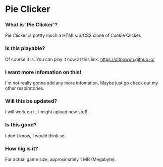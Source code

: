 # Pie Clicker

### What is 'Pie Clicker'?

Pie Clicker is pretty much a HTML/JS/CSS clone of Cookie Clicker.

### Is this playable?

Of course it is. You can play it now at this link: https://ditpowuh.github.io/

### I want more infomation on this!

I'm not really gonna add any more infomation. Maybe just go check out my other respiratories.

### Will this be updated?

I will work on it. I might upload new stuff. 

### Is this good?

I don't know, I would think so. 

### How big is it?

For actual game size, approximately 1 MB (Megabyte). 
